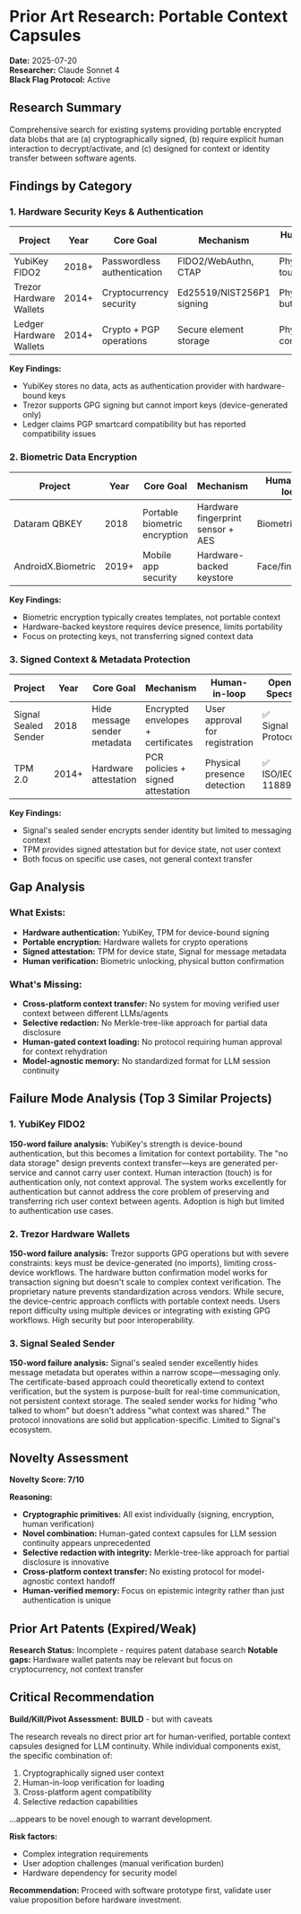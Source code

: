 # Prior Art Research: Portable Context Capsules
**Date:** 2025-07-20  
**Researcher:** Claude Sonnet 4  
**Black Flag Protocol:** Active  

## Research Summary

Comprehensive search for existing systems providing portable encrypted data blobs that are (a) cryptographically signed, (b) require explicit human interaction to decrypt/activate, and (c) designed for context or identity transfer between software agents.

## Findings by Category

### 1. Hardware Security Keys & Authentication

| Project | Year | Core Goal | Mechanism | Human-in-loop | Open Specs | Adoption |
|---------|------|-----------|-----------|---------------|------------|----------|
| YubiKey FIDO2 | 2018+ | Passwordless authentication | FIDO2/WebAuthn, CTAP | Physical touch | ✅ FIDO2 standard | High enterprise |
| Trezor Hardware Wallets | 2014+ | Cryptocurrency security | Ed25519/NIST256P1 signing | Physical button press | ❌ Proprietary | Medium crypto |
| Ledger Hardware Wallets | 2014+ | Crypto + PGP operations | Secure element storage | Physical confirmation | ❌ Proprietary | Medium crypto |

**Key Findings:**
- YubiKey stores no data, acts as authentication provider with hardware-bound keys
- Trezor supports GPG signing but cannot import keys (device-generated only)
- Ledger claims PGP smartcard compatibility but has reported compatibility issues

### 2. Biometric Data Encryption

| Project | Year | Core Goal | Mechanism | Human-in-loop | Open Specs | Adoption |
|---------|------|-----------|-----------|---------------|------------|----------|
| Dataram QBKEY | 2018 | Portable biometric encryption | Hardware fingerprint sensor + AES | Biometric scan | ❌ Proprietary | Low commercial |
| AndroidX.Biometric | 2019+ | Mobile app security | Hardware-backed keystore | Face/fingerprint | ✅ Android API | High mobile |

**Key Findings:**
- Biometric encryption typically creates templates, not portable context
- Hardware-backed keystore requires device presence, limits portability
- Focus on protecting keys, not transferring signed context data

### 3. Signed Context & Metadata Protection

| Project | Year | Core Goal | Mechanism | Human-in-loop | Open Specs | Adoption |
|---------|------|-----------|-----------|---------------|------------|----------|
| Signal Sealed Sender | 2018 | Hide message sender metadata | Encrypted envelopes + certificates | User approval for registration | ✅ Signal Protocol | High messaging |
| TPM 2.0 | 2014+ | Hardware attestation | PCR policies + signed attestation | Physical presence detection | ✅ ISO/IEC 11889 | High enterprise |

**Key Findings:**
- Signal's sealed sender encrypts sender identity but limited to messaging context
- TPM provides signed attestation but for device state, not user context
- Both focus on specific use cases, not general context transfer

## Gap Analysis

### What Exists:
- **Hardware authentication:** YubiKey, TPM for device-bound signing
- **Portable encryption:** Hardware wallets for crypto operations
- **Signed attestation:** TPM for device state, Signal for message metadata
- **Human verification:** Biometric unlocking, physical button confirmation

### What's Missing:
- **Cross-platform context transfer:** No system for moving verified user context between different LLMs/agents
- **Selective redaction:** No Merkle-tree-like approach for partial data disclosure
- **Human-gated context loading:** No protocol requiring human approval for context rehydration
- **Model-agnostic memory:** No standardized format for LLM session continuity

## Failure Mode Analysis (Top 3 Similar Projects)

### 1. YubiKey FIDO2
**150-word failure analysis:** YubiKey's strength is device-bound authentication, but this becomes a limitation for context portability. The "no data storage" design prevents context transfer—keys are generated per-service and cannot carry user context. Human interaction (touch) is for authentication only, not context approval. The system works excellently for authentication but cannot address the core problem of preserving and transferring rich user context between agents. Adoption is high but limited to authentication use cases.

### 2. Trezor Hardware Wallets
**150-word failure analysis:** Trezor supports GPG operations but with severe constraints: keys must be device-generated (no imports), limiting cross-device workflows. The hardware button confirmation model works for transaction signing but doesn't scale to complex context verification. The proprietary nature prevents standardization across vendors. While secure, the device-centric approach conflicts with portable context needs. Users report difficulty using multiple devices or integrating with existing GPG workflows. High security but poor interoperability.

### 3. Signal Sealed Sender
**150-word failure analysis:** Signal's sealed sender excellently hides message metadata but operates within a narrow scope—messaging only. The certificate-based approach could theoretically extend to context verification, but the system is purpose-built for real-time communication, not persistent context storage. The sealed sender works for hiding "who talked to whom" but doesn't address "what context was shared." The protocol innovations are solid but application-specific. Limited to Signal's ecosystem.

## Novelty Assessment

**Novelty Score: 7/10**

**Reasoning:**
- **Cryptographic primitives:** All exist individually (signing, encryption, human verification)
- **Novel combination:** Human-gated context capsules for LLM session continuity appears unprecedented
- **Selective redaction with integrity:** Merkle-tree-like approach for partial disclosure is innovative
- **Cross-platform context transfer:** No existing protocol for model-agnostic context handoff
- **Human-verified memory:** Focus on epistemic integrity rather than just authentication is unique

## Prior Art Patents (Expired/Weak)

**Research Status:** Incomplete - requires patent database search
**Notable gaps:** Hardware wallet patents may be relevant but focus on cryptocurrency, not context transfer

## Critical Recommendation

**Build/Kill/Pivot Assessment:** **BUILD** - but with caveats

The research reveals no direct prior art for human-verified, portable context capsules designed for LLM continuity. While individual components exist, the specific combination of:
1. Cryptographically signed user context
2. Human-in-loop verification for loading
3. Cross-platform agent compatibility
4. Selective redaction capabilities

...appears to be novel enough to warrant development.

**Risk factors:**
- Complex integration requirements
- User adoption challenges (manual verification burden)
- Hardware dependency for security model

**Recommendation:** Proceed with software prototype first, validate user value proposition before hardware investment.